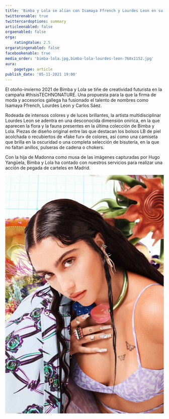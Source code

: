 ```yaml
---
title: 'Bimba y Lola se alían con Isamaya Ffrench y Lourdes Leon en su última campaña'
twitterenable: true
twittercardoptions: summary
articleenabled: false
orgaenabled: false
orga:
    ratingValue: 2.5
orgaratingenabled: false
facebookenable: true
media_order: 'bimba-lola.jpg,bimba-lola-lourdes-leon-768x1152.jpg'
aura:
    pagetype: article
publish_date: '05-11-2021 19:00'
---
```


El otoño-invierno 2021 de Bimba y Lola se tiñe de creatividad futurista en la campaña #thisisTECHNONATURE. Una propuesta para la que la firma de moda y accesorios gallega ha fusionado el talento de nombres como Isamaya Ffrench, Lourdes Leon y Carlos Sáez.

Rodeada de intensos colores y de luces brillantes, la artista multidisciplinar Lourdes Leon se adentra en una desconocida dimensión onírica, en la que aparecen la flora y la fauna presentes en la última colección de Bimba y Lola. Piezas de diseño original entre las que destacan los bolsos LB de piel acolchada o recubiertos de «fake fur» de colores, así como una camiseta que brilla en la oscuridad o una completa selección de bisutería, en la que no faltan anillos, pulseras de cadena o chokers.

Con la hija de Madonna como musa de las imágenes capturadas por Hugo Yangüela, Bimba y Lola ha contado con nuestros servicios para realizar una acción de pegada de carteles en Madrid.

![bimba-lola-lourdes-leon-768x1152](bimba-lola-lourdes-leon-768x1152.jpg "bimba-lola-lourdes-leon-768x1152")